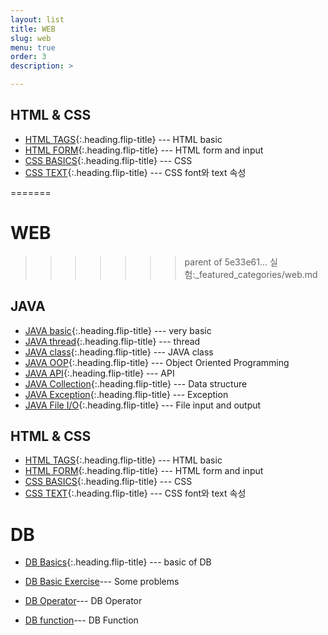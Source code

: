 ```yaml
---
layout: list
title: WEB
slug: web
menu: true
order: 3
description: >

---
```

## HTML & CSS

* [HTML TAGS]{:.heading.flip-title} --- HTML basic
* [HTML FORM]{:.heading.flip-title} ---  HTML form and input
* [CSS BASICS]{:.heading.flip-title} --- CSS
* [CSS TEXT]{:.heading.flip-title} --- CSS font와 text 속성


=======
# WEB
>>>>>>> parent of 5e33e61... 실험:_featured_categories/web.md

## JAVA

* [JAVA basic]{:.heading.flip-title} --- very basic
* [JAVA thread]{:.heading.flip-title} --- thread
* [JAVA class]{:.heading.flip-title} --- JAVA class
* [JAVA OOP]{:.heading.flip-title} --- Object Oriented Programming
* [JAVA API]{:.heading.flip-title} --- API
* [JAVA Collection]{:.heading.flip-title} --- Data structure
* [JAVA Exception]{:.heading.flip-title} --- Exception
* [JAVA File I/O]{:.heading.flip-title} --- File input and output



## HTML & CSS

* [HTML TAGS]{:.heading.flip-title} --- HTML basic
* [HTML FORM]{:.heading.flip-title} ---  HTML form and input
* [CSS BASICS]{:.heading.flip-title} --- CSS
* [CSS TEXT]{:.heading.flip-title} --- CSS font와 text 속성




# DB

- [DB Basics]{:.heading.flip-title} --- basic of DB

- [DB Basic Exercise]--- Some problems

- [DB Operator]--- DB Operator

- [DB function]--- DB Function





[HTML TAGS]: 2020-10-20-HTML_tag/
[HTML FORM]: 2020-10-21-HTML_formInput/
[CSS BASICS]: 2020-10-22-CSS기초/
[CSS TEXT]: 2020-10-24-CSS_텍스트
[JAVA basic]: 2020-08-26-JAVAbasic/
[JAVA thread]: 2020-09-02-JAVA_Thread/
[JAVA OOP]: 2020-09-10-JAVA_OOP/
[JAVA class]: 2020-09-07-JAVA_Class/
[JAVA API]: 2020-09-15-JAVA_API/
[JAVA Collection]: 2020-09-23-JAVA_Colletion/
[JAVA Exception]: 2020-09-25-JAVA_Exception/
[JAVA File I/O]: 2020-09-29-JAVA_FileIO/
[DB Basics]: 2020-10-08-DB_Basics/
[DB Basic Exercise]: 2020-10-09-DB_기초문제/
[DB Operator]: 2020-10-10-DB_연산자/
[DB function]: 2020-10-13-DB_함수/
